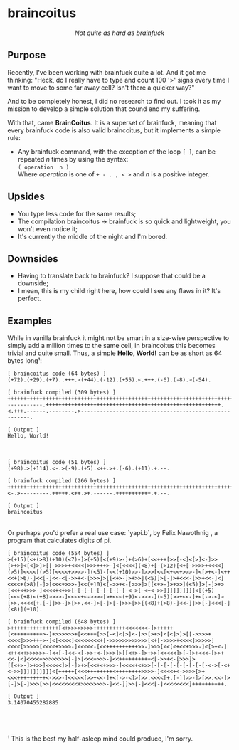 # braincoitus

<p align="center">
    <i>Not quite as hard as brainfuck</i>
</p>

## Purpose

Recently, I've been working with brainfuck quite a lot. And it got me thinking: "Heck, do I really have to type and count 100 '>'
signs every time I want to move to some far away cell? Isn't there a quicker way?"

And to be completely honest, I did no research to find out. I took it as my mission to develop a simple solution that cound end
my suffering.

With that, came **BrainCoitus**. It is a superset of brainfuck, meaning that every brainfuck code is also valid braincoitus, but
it implements a simple rule:

- Any brainfuck command, with the exception of the loop `[ ]`, can be repeated *n* times by using the syntax:<br>
    ```( operation  n )```<br>
    Where *operation* is one of `+ - . , < >` and *n* is a positive integer.

## Upsides

- You type less code for the same results;
- The compilation braincoitus -> brainfuck is so quick and lightweight, you won't even notice it;
- It's currently the middle of the night and I'm bored.

## Downsides

- Having to translate back to brainfuck? I suppose that could be a downside;
- I mean, this is my child right here, how could I see any flaws in it? It's perfect.

## Examples

While in vanilla brainfuck it might not be smart in a size-wise perspective to simply add a million times to the same cell,
in braincoitus this becomes trivial and quite small. Thus, a simple **Hello, World!** can be as short as 64 bytes long¹:

    [ braincoitus code (64 bytes) ]
    (+72).(+29).(+7)..+++.>(+44).(-12).(+55).<.+++.(-6).(-8).>(-54).

    [ brainfuck compiled (309 bytes) ]
    ++++++++++++++++++++++++++++++++++++++++++++++++++++++++++++++++++++++++.+++++++++++++++++++++++++++++.+++++++..+++.>++++++++++++++++++++++++++++++++++++++++++++.------------.+++++++++++++++++++++++++++++++++++++++++++++++++++++++.<.+++.------.--------.>------------------------------------------------------.

    [ Output ]
    Hello, World!

<br>

    [ braincoitus code (51 bytes) ]
    (+98).>(+114).<-.>(-9).(+5).<++.>+.(-6).(+11).+.--.
    
    [ brainfuck compiled (266 bytes) ]
    ++++++++++++++++++++++++++++++++++++++++++++++++++++++++++++++++++++++++++++++++++++++++++++++++++.>++++++++++++++++++++++++++++++++++++++++++++++++++++++++++++++++++++++++++++++++++++++++++++++++++++++++++++++++++.<-.>---------.+++++.<++.>+.------.+++++++++++.+.--.
    
    [ Output ]
    braincoitus
<br>
Or perhaps you'd prefer a real use case:
`yapi.b`, by Felix Nawothnig <felix.nawothnig@t-online.de>, a program that calculates digits of pi.

    [ braincoitus code (554 bytes) ]
    >(+15)[<+(>8)(+10)(<7)-]>(+5)[<(+9)>-]+(>6)+[<<+++[>>[-<]<[>]<-]>>[>+>]<[<]>]>[[->>>>+<<<<]>>>+++>-]<[<<<<](<8)+[-(>12)[<+[->>>>+<<<<](>5)]<<<<[(>5)[<<<<+>>>>-](<5)-[<<(+10)>>-]>>>[<<[<+<<+>>>-]<[>+<-]<++<<+(>6)-]<<[-]<<-<[->>+<-[>>>]>[[<+>-]>+>>](<5)]>[-]>+<<<-[>>+<<-]<]<<<<+(>8)[-]>[<<<+>>>-]<<(+10)<[->>+<-[>>>]>[[<+>-]>+>>](<5)]>[-]>+>[<<+<+>>>-]<<<<+<+>>[-[-[-[-[-[-[-[-[-<->[-<+<->>]]]]]]]]]]<[(+5)[<<<(+8)<(+8)>>>>-]<<<<+<->>>>[>+<<<(+9)<->>>-](<5)[>>+<<-]+<[->-<]>[>>.<<<<[+.[-]]>>-]>[>>.<<-]>[-]>[-]>>>[>>[(<8)+(>8)-]<<-]]>>[-]<<<[-](<8)](+10).
    
    [ brainfuck compiled (648 bytes) ]
    >+++++++++++++++[<+>>>>>>>>++++++++++<<<<<<<-]>+++++[<+++++++++>-]+>>>>>>+[<<+++[>>[-<]<[>]<-]>>[>+>]<[<]>]>[[->>>>+<<<<]>>>+++>-]<[<<<<]<<<<<<<<+[->>>>>>>>>>>>[<+[->>>>+<<<<]>>>>>]<<<<[>>>>>[<<<<+>>>>-]<<<<<-[<<++++++++++>>-]>>>[<<[<+<<+>>>-]<[>+<-]<++<<+>>>>>>-]<<[-]<<-<[->>+<-[>>>]>[[<+>-]>+>>]<<<<<]>[-]>+<<<-[>>+<<-]<]<<<<+>>>>>>>>[-]>[<<<+>>>-]<<++++++++++<[->>+<-[>>>]>[[<+>-]>+>>]<<<<<]>[-]>+>[<<+<+>>>-]<<<<+<+>>[-[-[-[-[-[-[-[-[-<->[-<+<->>]]]]]]]]]]<[+++++[<<<++++++++<++++++++>>>>-]<<<<+<->>>>[>+<<<+++++++++<->>>-]<<<<<[>>+<<-]+<[->-<]>[>>.<<<<[+.[-]]>>-]>[>>.<<-]>[-]>[-]>>>[>>[<<<<<<<<+>>>>>>>>-]<<-]]>>[-]<<<[-]<<<<<<<<]++++++++++.
    
    [ Output ]
    3.14070455282885
<br><br><br>
¹ This is the best my half-asleep mind could produce, I'm sorry.
